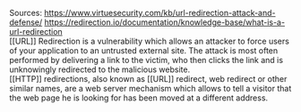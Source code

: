 Sources:
https://www.virtuesecurity.com/kb/url-redirection-attack-and-defense/
https://redirection.io/documentation/knowledge-base/what-is-a-url-redirection
\
[[URL]] Redirection is a vulnerability which allows an attacker to force users of your application to an untrusted external site. The attack is most often performed by delivering a link to the victim, who then clicks the link and is unknowingly redirected to the malicious website.
\
[[HTTP]] redirections, also known as [[URL]] redirect, web redirect or other similar names, are a web server mechanism which allows to tell a visitor that the web page he is looking for has been moved at a different address.
